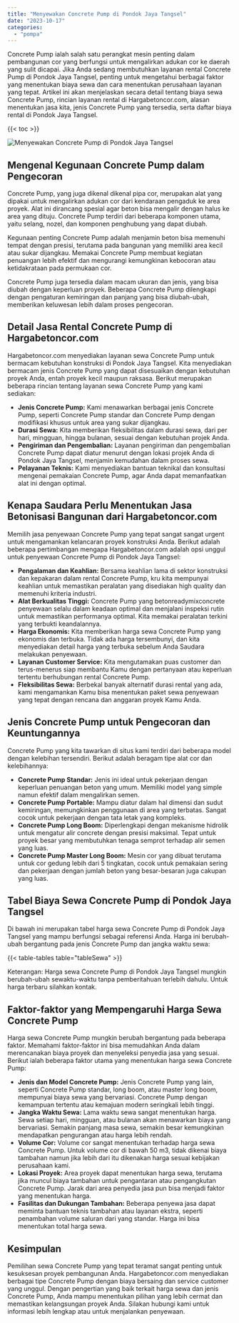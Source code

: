 ```yaml
---
title: "Menyewakan Concrete Pump di Pondok Jaya Tangsel"
date: "2023-10-17"
categories: 
  - "pompa"
---
```




Concrete Pump ialah salah satu perangkat mesin penting dalam pembangunan cor yang berfungsi untuk mengalirkan adukan cor ke daerah yang sulit dicapai. Jika Anda sedang membutuhkan layanan rental Concrete Pump di Pondok Jaya Tangsel, penting untuk mengetahui berbagai faktor yang menentukan biaya sewa dan cara menentukan perusahaan layanan yang tepat. Artikel ini akan menjelaskan secara detail tentang biaya sewa Concrete Pump, rincian layanan rental di Hargabetoncor.com, alasan menentukan jasa kita, jenis Concrete Pump yang tersedia, serta daftar biaya rental di Pondok Jaya Tangsel.

{{< toc >}}

![Menyewakan Concrete Pump di Pondok Jaya Tangsel](https://hargareadymixid.github.io/pompa/concrete-pump%20(1).png)

## Mengenal Kegunaan Concrete Pump dalam Pengecoran

Concrete Pump, yang juga dikenal dikenal pipa cor, merupakan alat yang dipakai untuk mengalirkan adukan cor dari kendaraan pengaduk ke area proyek. Alat ini dirancang spesial agar beton bisa mengalir dengan halus ke area yang dituju. Concrete Pump terdiri dari beberapa komponen utama, yaitu selang, nozel, dan komponen penghubung yang dapat diubah.

Kegunaan penting Concrete Pump adalah menjamin beton bisa memenuhi tempat dengan presisi, terutama pada bangunan yang memiliki area kecil atau sukar dijangkau. Memakai Concrete Pump membuat kegiatan penuangan lebih efektif dan mengurangi kemungkinan kebocoran atau ketidakrataan pada permukaan cor.

Concrete Pump juga tersedia dalam macam ukuran dan jenis, yang bisa diubah dengan keperluan proyek. Beberapa Concrete Pump dilengkapi dengan pengaturan kemiringan dan panjang yang bisa diubah-ubah, memberikan keluwesan lebih dalam proses pengecoran.

## Detail Jasa Rental Concrete Pump di Hargabetoncor.com

Hargabetoncor.com menyediakan layanan sewa Concrete Pump untuk bermacam kebutuhan konstruksi di Pondok Jaya Tangsel. Kita menyediakan bermacam jenis Concrete Pump yang dapat disesuaikan dengan kebutuhan proyek Anda, entah proyek kecil maupun raksasa. Berikut merupakan beberapa rincian tentang layanan sewa Concrete Pump yang kami sediakan:

- **Jenis Concrete Pump:** Kami menawarkan berbagai jenis Concrete Pump, seperti Concrete Pump standar dan Concrete Pump dengan modifikasi khusus untuk area yang sukar dijangkau.
- **Durasi Sewa:** Kita memberikan fleksibilitas dalam durasi sewa, dari per hari, mingguan, hingga bulanan, sesuai dengan kebutuhan projek Anda.
- **Pengiriman dan Pengembalian:** Layanan pengiriman dan pengembalian Concrete Pump dapat diatur menurut dengan lokasi projek Anda di Pondok Jaya Tangsel, menjamin kemudahan dalam proses sewa.
- **Pelayanan Teknis:** Kami menyediakan bantuan teknikal dan konsultasi mengenai pemakaian Concrete Pump, agar Anda dapat memanfaatkan alat ini dengan optimal.

## Kenapa Saudara Perlu Menentukan Jasa Betonisasi Bangunan dari Hargabetoncor.com

Memilih jasa penyewaan Concrete Pump yang tepat sangat sangat urgent untuk mengamankan kelancaran proyek konstruksi Anda. Berikut adalah beberapa pertimbangan mengapa Hargabetoncor.com adalah opsi unggul untuk penyewaan Concrete Pump di Pondok Jaya Tangsel:

- **Pengalaman dan Keahlian:** Bersama keahlian lama di sektor konstruksi dan kepakaran dalam rental Concrete Pump, kru kita mempunyai keahlian untuk memastikan peralatan yang disediakan high quality dan memenuhi kriteria industri.
- **Alat Berkualitas Tinggi:** Concrete Pump yang betonreadymixconcrete penyewaan selalu dalam keadaan optimal dan menjalani inspeksi rutin untuk memastikan performanya optimal. Kita memakai peralatan terkini yang terbukti keandalannya.
- **Harga Ekonomis:** Kita memberikan harga sewa Concrete Pump yang ekonomis dan terbuka. Tidak ada harga tersembunyi, dan kita menyediakan detail harga yang terbuka sebelum Anda Saudara melakukan penyewaan.
- **Layanan Customer Service:** Kita mengutamakan puas customer dan terus-menerus siap membantu Kamu dengan pertanyaan atau keperluan tertentu berhubungan rental Concrete Pump.
- **Fleksibilitas Sewa:** Berbekal banyak alternatif durasi rental yang ada, kami mengamankan Kamu bisa menentukan paket sewa penyewaan yang tepat dengan rencana dan anggaran proyek Kamu Anda.

## Jenis Concrete Pump untuk Pengecoran dan Keuntungannya

Concrete Pump yang kita tawarkan di situs kami terdiri dari beberapa model dengan kelebihan tersendiri. Berikut adalah beragam tipe alat cor dan kelebihannya:

- **Concrete Pump Standar:** Jenis ini ideal untuk pekerjaan dengan keperluan penuangan beton yang umum. Memiliki model yang simple namun efektif dalam mengalirkan semen.
- **Concrete Pump Portable:** Mampu diatur dalam hal dimensi dan sudut kemiringan, memungkinkan penggunaan di area yang terbatas. Sangat cocok untuk pekerjaan dengan tata letak yang kompleks.
- **Concrete Pump Long Boom:** Diperlengkapi dengan mekanisme hidrolik untuk mengatur alir concrete dengan presisi maksimal. Tepat untuk proyek besar yang membutuhkan tenaga semprot terhadap alir semen yang luas.
- **Concrete Pump Master Long Boom:** Mesin cor yang dibuat terutama untuk cor gedung lebih dari 5 tingkatan, cocok untuk pemakaian sering dan pekerjaan dengan jumlah beton yang besar-besaran juga cakupan yang luas.

## Tabel Biaya Sewa Concrete Pump di Pondok Jaya Tangsel

Di bawah ini merupakan tabel harga sewa Concrete Pump di Pondok Jaya Tangsel yang mampu berfungsi sebagai referensi Anda. Harga ini berubah-ubah bergantung pada jenis Concrete Pump dan jangka waktu sewa:

{{< table-tables table="tableSewa" >}}

Keterangan: Harga sewa Concrete Pump di Pondok Jaya Tangsel mungkin berubah-ubah sewaktu-waktu tanpa pemberitahuan terlebih dahulu. Untuk harga terbaru silahkan kontak.

## Faktor-faktor yang Mempengaruhi Harga Sewa Concrete Pump

Harga sewa Concrete Pump mungkin berubah bergantung pada beberapa faktor. Memahami faktor-faktor ini bisa memudahkan Anda dalam merencanakan biaya proyek dan menyeleksi penyedia jasa yang sesuai. Berikut ialah beberapa faktor utama yang menentukan harga sewa Concrete Pump:

- **Jenis dan Model Concrete Pump:** Jenis Concrete Pump yang lain, seperti Concrete Pump standar, long boom, atau master long boom, mempunyai biaya sewa yang bervariasi. Concrete Pump dengan kemampuan tertentu atau kemajuan modern seringkali lebih tinggi.
- **Jangka Waktu Sewa:** Lama waktu sewa sangat menentukan harga. Sewa setiap hari, mingguan, atau bulanan akan menawarkan biaya yang bervariasi. Semakin panjang masa sewa, semakin besar kemungkinan mendapatkan pengurangan atau harga lebih rendah.
- **Volume Cor:** Volume cor sangat menentukan terhadap harga sewa Concrete Pump. Untuk volume cor di bawah 50 m3, tidak dikenai biaya tambahan namun jika lebih dari itu dikenakan harga sesuai kebijakan perusahaan kami.
- **Lokasi Proyek:** Area proyek dapat menentukan harga sewa, terutama jika muncul biaya tambahan untuk pengantaran atau pengangkutan Concrete Pump. Jarak dari area penyedia jasa pun bisa menjadi faktor yang menentukan harga.
- **Fasilitas dan Dukungan Tambahan:** Beberapa penyewa jasa dapat meminta bantuan teknis tambahan atau layanan ekstra, seperti penambahan volume saluran dari yang standar. Harga ini bisa menentukan total harga sewa.

## Kesimpulan

Pemilihan sewa Concrete Pump yang tepat teramat sangat penting untuk kesuksesan proyek pembangunan Anda. Hargabetoncor.com menyediakan berbagai tipe Concrete Pump dengan biaya bersaing dan service customer yang unggul. Dengan pengertian yang baik terkait harga sewa dan jenis Concrete Pump, Anda mampu menentukan pilihan yang lebih cermat dan memastikan kelangsungan proyek Anda. Silakan hubungi kami untuk informasi lebih lengkap atau untuk menjalankan penyewaan.
